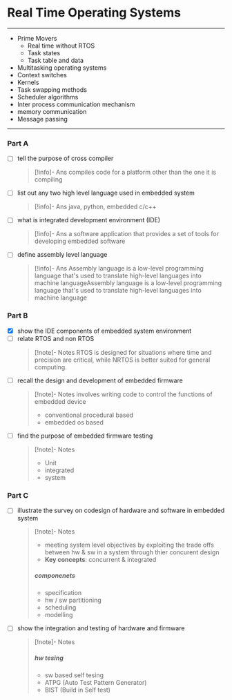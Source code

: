 # Real Time Operating Systems

---

- Prime Movers
  - Real time without RTOS
  - Task states
  - Task table and data
- Multitasking operating systems
- Context switches
- Kernels
- Task swapping methods
- Scheduler algorithms
- Inter process communication mechanism
- memory communication
- Message passing

---

### Part A

- [ ] tell the purpose of cross compiler
  > [!info]- Ans
  > compiles code for a platform other than the one it is compiling
- [ ] list out any two high level language used in embedded system
  > [!info]- Ans
  > java, python, embedded c/c++
- [ ] what is integrated development environment (IDE)
  > [!info]- Ans
  > a software application that provides a set of tools for developing embedded software
- [ ] define assembly level language
  > [!info]- Ans
  > Assembly language is a low-level programming language that's used to translate high-level languages into machine languageAssembly language is a low-level programming language that's used to translate high-level languages into machine language

### Part B

- [x] show the IDE components of embedded system environment
- [ ] relate RTOS and non RTOS
  > [!note]- Notes
  > RTOS is designed for situations where time and precision are critical, while NRTOS is better suited for general computing.
- [ ] recall the design and development of embedded firmware
  > [!note]- Notes
  > involves writing code to control the functions of embedded device
  >
  > - conventional procedural based
  > - embedded os based
- [ ] find the purpose of embedded firmware testing
  > [!note]- Notes
  >
  > - Unit
  > - integrated
  > - system

### Part C

- [ ] illustrate the survey on codesign of hardware and software in embedded system
  > [!note]- Notes
  >
  > - meeting system level objectives by exploiting the trade offs between hw & sw in a system through thier concurent design
  > - **Key concepts**: concurrent & integrated
  >
  > ##### componenets
  >
  > - specification
  > - hw / sw partitioning
  > - scheduling
  > - modelling
- [ ] show the integration and testing of hardware and firmware
  > [!note]- Notes
  >
  > ##### hw tesing
  >
  > - sw based self tesing
  > - ATPG (Auto Test Pattern Generator)
  > - BIST (Build in Self test)
